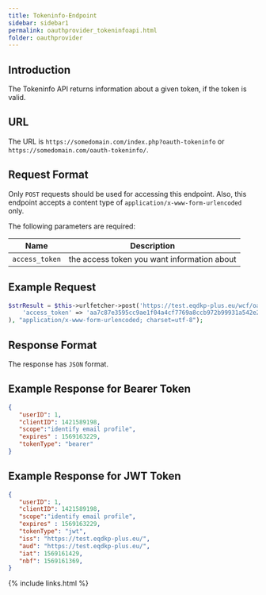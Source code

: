 ```yaml
---
title: Tokeninfo-Endpoint
sidebar: sidebar1
permalink: oauthprovider_tokeninfoapi.html
folder: oauthprovider
---
```


## Introduction

The Tokeninfo API returns information about a given token, if the token is valid.

## URL

The URL is `https://somedomain.com/index.php?oauth-tokeninfo` or `https://somedomain.com/oauth-tokeninfo/`.

## Request Format

Only `POST` requests should be used for accessing this endpoint. Also, this endpoint accepts a content type of `application/x-www-form-urlencoded` only.

The following parameters are required:

| Name | Description |
|------|-------------|
|`access_token` | the access token you want information about |


## Example Request

```php
$strResult = $this->urlfetcher->post('https://test.eqdkp-plus.eu/wcf/oauth-tokeninfo/', array(
	'access_token' => 'aa7c87e3595cc9ae1f04a4cf7769a8ccb972b99931a542e2aedecd9428aa7d8c18d6f16b2fa96020b4cf5aff44d8ce87bdec', 
), "application/x-www-form-urlencoded; charset=utf-8");
```

## Response Format

The response has `JSON` format.

## Example Response for Bearer Token


```json
{ 
   "userID": 1,
   "clientID": 1421589198,
   "scope":"identify email profile",
   "expires" : 1569163229,
   "tokenType": "bearer"
}
```

## Example Response for JWT Token

```json
{ 
   "userID": 1,
   "clientID": 1421589198,
   "scope":"identify email profile",
   "expires" : 1569163229,
   "tokenType": "jwt",
   "iss": "https://test.eqdkp-plus.eu/",
   "aud": "https://test.eqdkp-plus.eu/",
   "iat": 1569161429,
   "nbf": 1569161369,
}
```


{% include links.html %}
